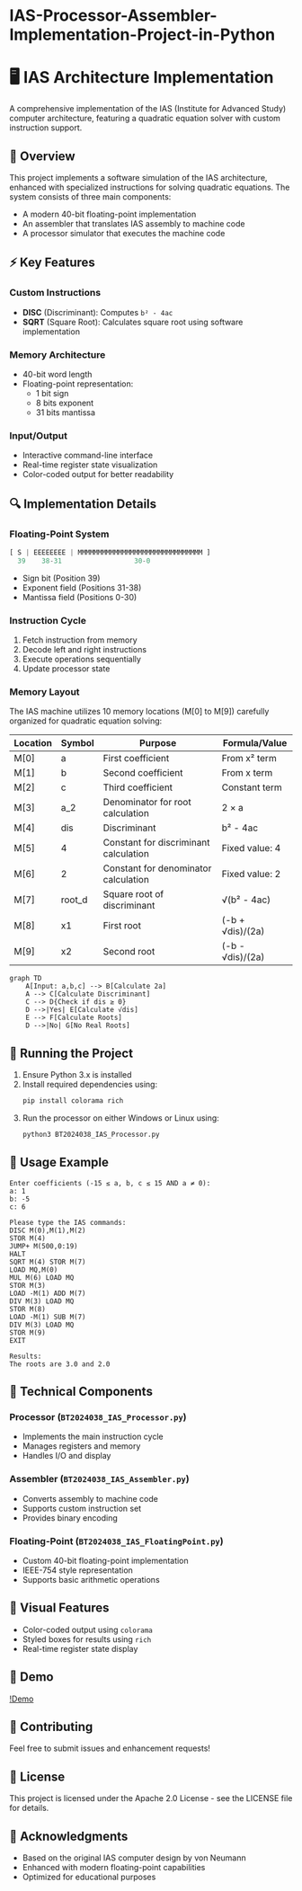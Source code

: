 # IAS-Processor-Assembler-Implementation-Project-in-Python

# 🖥️ IAS Architecture Implementation

A comprehensive implementation of the IAS (Institute for Advanced Study) computer architecture, featuring a quadratic equation solver with custom instruction support.

## 🎯 Overview

This project implements a software simulation of the IAS architecture, enhanced with specialized instructions for solving quadratic equations. The system consists of three main components:
- A modern 40-bit floating-point implementation
- An assembler that translates IAS assembly to machine code
- A processor simulator that executes the machine code

## ⚡ Key Features

### Custom Instructions
- **DISC** (Discriminant): Computes `b² - 4ac`
- **SQRT** (Square Root): Calculates square root using software implementation

### Memory Architecture
- 40-bit word length
- Floating-point representation:
  - 1 bit sign
  - 8 bits exponent
  - 31 bits mantissa

### Input/Output
- Interactive command-line interface
- Real-time register state visualization
- Color-coded output for better readability

## 🔍 Implementation Details

### Floating-Point System
```python
[ S | EEEEEEEE | MMMMMMMMMMMMMMMMMMMMMMMMMMMMMMM ]
  39    38-31                  30-0
```
- Sign bit (Position 39)
- Exponent field (Positions 31-38)
- Mantissa field (Positions 0-30)

### Instruction Cycle
1. Fetch instruction from memory
2. Decode left and right instructions
3. Execute operations sequentially
4. Update processor state

### Memory Layout
The IAS machine utilizes 10 memory locations (M[0] to M[9]) carefully organized for quadratic equation solving:

| Location | Symbol  | Purpose                                    | Formula/Value         |
|----------|---------|--------------------------------------------|-----------------------|
| M[0]     | a       | First coefficient                          | From x² term          |
| M[1]     | b       | Second coefficient                         | From x term           |
| M[2]     | c       | Third coefficient                          | Constant term         |
| M[3]     | a_2     | Denominator for root calculation           | 2 × a                 |
| M[4]     | dis     | Discriminant                               | b² - 4ac              |
| M[5]     | 4       | Constant for discriminant calculation      | Fixed value: 4        |
| M[6]     | 2       | Constant for denominator calculation       | Fixed value: 2        |
| M[7]     | root_d  | Square root of discriminant                | √(b² - 4ac)           |
| M[8]     | x1      | First root                                 | (-b + √dis)/(2a)      |
| M[9]     | x2      | Second root                                | (-b - √dis)/(2a)      |
 
```mermaid
graph TD
    A[Input: a,b,c] --> B[Calculate 2a]
    A --> C[Calculate Discriminant]
    C --> D{Check if dis ≥ 0}
    D -->|Yes| E[Calculate √dis]
    E --> F[Calculate Roots]
    D -->|No| G[No Real Roots]
```

## 🚀 Running the Project

1. Ensure Python 3.x is installed
2. Install required dependencies using:
   ```bash
   pip install colorama rich
   ```
3. Run the processor on either Windows or Linux using:
   ```bash
   python3 BT2024038_IAS_Processor.py
   ```

## 📝 Usage Example

```
Enter coefficients (-15 ≤ a, b, c ≤ 15 AND a ≠ 0):
a: 1
b: -5
c: 6

Please type the IAS commands:
DISC M(0),M(1),M(2)
STOR M(4)
JUMP+ M(500,0:19)
HALT
SQRT M(4) STOR M(7)
LOAD MQ,M(0)
MUL M(6) LOAD MQ
STOR M(3)
LOAD -M(1) ADD M(7)
DIV M(3) LOAD MQ
STOR M(8)
LOAD -M(1) SUB M(7)
DIV M(3) LOAD MQ
STOR M(9)
EXIT

Results:
The roots are 3.0 and 2.0
```

## 🔧 Technical Components

### Processor (`BT2024038_IAS_Processor.py`)
- Implements the main instruction cycle
- Manages registers and memory
- Handles I/O and display

### Assembler (`BT2024038_IAS_Assembler.py`)
- Converts assembly to machine code
- Supports custom instruction set
- Provides binary encoding

### Floating-Point (`BT2024038_IAS_FloatingPoint.py`)
- Custom 40-bit floating-point implementation
- IEEE-754 style representation
- Supports basic arithmetic operations

## 🎨 Visual Features

- Color-coded output using `colorama`
- Styled boxes for results using `rich`
- Real-time register state display

## 📸 Demo
[!Demo](https://github.com/user-attachments/assets/7b0c7482-b9cb-461e-9964-b2b39b74d13f)

## 🤝 Contributing

Feel free to submit issues and enhancement requests!

## 📜 License

This project is licensed under the Apache 2.0 License - see the LICENSE file for details.

## 🙏 Acknowledgments

- Based on the original IAS computer design by von Neumann
- Enhanced with modern floating-point capabilities
- Optimized for educational purposes

